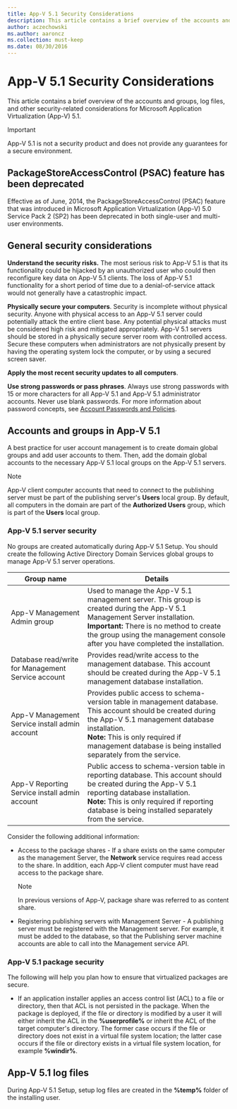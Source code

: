 ```yaml
---
title: App-V 5.1 Security Considerations
description: This article contains a brief overview of the accounts and groups, log files, and other security-related considerations for Microsoft Application Virtualization (App-V) 5.1.
author: aczechowski
ms.author: aaroncz
ms.collection: must-keep
ms.date: 08/30/2016
---
```


# App-V 5.1 Security Considerations

This article contains a brief overview of the accounts and groups, log files, and other security-related considerations for Microsoft Application Virtualization (App-V) 5.1.

> [!IMPORTANT]
> App-V 5.1 is not a security product and does not provide any guarantees for a secure environment.

## PackageStoreAccessControl (PSAC) feature has been deprecated

Effective as of June, 2014, the PackageStoreAccessControl (PSAC) feature that was introduced in Microsoft Application Virtualization (App-V) 5.0 Service Pack 2 (SP2) has been deprecated in both single-user and multi-user environments.

## General security considerations

**Understand the security risks.** The most serious risk to App-V 5.1 is that its functionality could be hijacked by an unauthorized user who could then reconfigure key data on App-V 5.1 clients. The loss of App-V 5.1 functionality for a short period of time due to a denial-of-service attack would not generally have a catastrophic impact.

**Physically secure your computers**. Security is incomplete without physical security. Anyone with physical access to an App-V 5.1 server could potentially attack the entire client base. Any potential physical attacks must be considered high risk and mitigated appropriately. App-V 5.1 servers should be stored in a physically secure server room with controlled access. Secure these computers when administrators are not physically present by having the operating system lock the computer, or by using a secured screen saver.

**Apply the most recent security updates to all computers**.

**Use strong passwords or pass phrases**. Always use strong passwords with 15 or more characters for all App-V 5.1 and App-V 5.1 administrator accounts. Never use blank passwords. For more information about password concepts, see [Account Passwords and Policies](/previous-versions/windows/it-pro/windows-server-2003/cc783860(v=ws.10)).

## Accounts and groups in App-V 5.1

A best practice for user account management is to create domain global groups and add user accounts to them. Then, add the domain global accounts to the necessary App-V 5.1 local groups on the App-V 5.1 servers.

> [!NOTE]
> App-V client computer accounts that need to connect to the publishing server must be part of the publishing server's **Users** local group. By default, all computers in the domain are part of the **Authorized Users** group, which is part of the **Users** local group.

### <a href="" id="-------------app-v-5-1-server-security"></a> App-V 5.1 server security

No groups are created automatically during App-V 5.1 Setup. You should create the following Active Directory Domain Services global groups to manage App-V 5.1 server operations.

| Group name | Details |
|--|--|
| App-V Management Admin group | Used to manage the App-V 5.1 management server. This group is created during the App-V 5.1 Management Server installation. <br> **Important:** There is no method to create the group using the management console after you have completed the installation. |
| Database read/write for Management Service account | Provides read/write access to the management database. This account should be created during the App-V 5.1 management database installation. |
| App-V Management Service install admin account | Provides public access to schema-version table in management database. This account should be created during the App-V 5.1 management database installation. <br> **Note:** This is only required if management database is being installed separately from the service. |
| App-V Reporting Service install admin account | Public access to schema-version table in reporting database. This account should be created during the App-V 5.1 reporting database installation. <br> **Note:** This is only required if reporting database is being installed separately from the service. |

Consider the following additional information:

- Access to the package shares - If a share exists on the same computer as the management Server, the **Network** service requires read access to the share. In addition, each App-V client computer must have read access to the package share.

  > [!NOTE]
  > In previous versions of App-V, package share was referred to as content share.

- Registering publishing servers with Management Server - A publishing server must be registered with the Management server. For example, it must be added to the database, so that the Publishing server machine accounts are able to call into the Management service API.

### <a href="" id="-------------app-v-5-1-package-security"></a> App-V 5.1 package security

The following will help you plan how to ensure that virtualized packages are secure.

- If an application installer applies an access control list (ACL) to a file or directory, then that ACL is not persisted in the package. When the package is deployed, if the file or directory is modified by a user it will either inherit the ACL in the **%userprofile%** or inherit the ACL of the target computer's directory. The former case occurs if the file or directory does not exist in a virtual file system location; the latter case occurs if the file or directory exists in a virtual file system location, for example **%windir%**.

## <a href="" id="---------app-v-5-1-log-files"></a> App-V 5.1 log files

During App-V 5.1 Setup, setup log files are created in the **%temp%** folder of the installing user.
